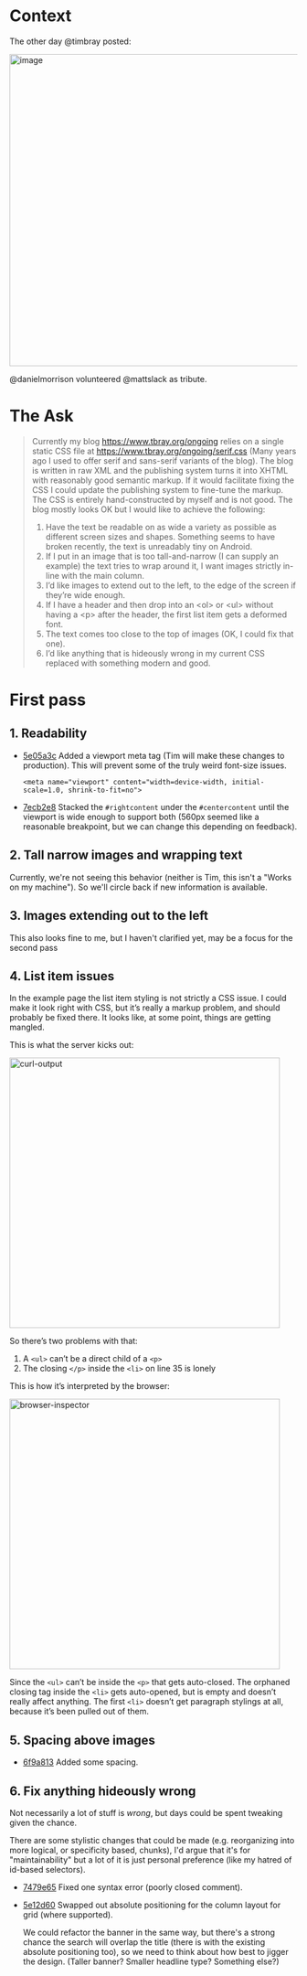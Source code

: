 # Context
The other day @timbray posted:

<a href="https://cosocial.ca/@timbray/110543834889537732"><img width="546" alt="image" src="https://github.com/collectiveidea/ongoing/assets/274/6c81ccb2-0a57-42bf-9ff6-eb63b7471247">
</a>

@danielmorrison volunteered @mattslack as tribute.

# The Ask

> Currently my blog https://www.tbray.org/ongoing relies on a single static CSS file at https://www.tbray.org/ongoing/serif.css (Many years ago I used to offer serif and sans-serif variants of the blog).
> The blog is written in raw XML and the publishing system turns it into XHTML with reasonably good semantic markup.  If it would facilitate fixing the CSS I could update the publishing system to fine-tune the markup.
> The CSS is entirely hand-constructed by myself and is not good.  The blog mostly looks OK but I would like to achieve the following:
> 1. Have the text be readable on as wide a variety as possible as different screen sizes and shapes. Something seems to have broken recently, the text is unreadably tiny on Android.
> 2. If I put in an image that is too tall-and-narrow (I can supply an example) the text tries to wrap around it, I want images strictly in-line with the main column.
> 3. I’d like images to extend out to the left, to the edge of the screen if they’re wide enough.
> 4. If I have a header and then drop into an \<ol\> or \<ul\> without having a \<p\> after the header, the first list item gets a deformed font.
> 5. The text comes too close to the top of images (OK, I could fix that one).
> 6. I’d like anything that is hideously wrong in my current CSS replaced with something modern and good.

# First pass

## 1. Readability

* [5e05a3c](https://github.com/collectiveidea/ongoing/commit/5e05a3cea3463cd064b42d1f8d9020a701528fa0) Added a viewport meta tag (Tim will make these changes to production). This will prevent some of the truly weird font-size issues.
    ```
    <meta name="viewport" content="width=device-width, initial-scale=1.0, shrink-to-fit=no">
    ```
* [7ecb2e8](https://github.com/collectiveidea/ongoing/commit/7ecb2e826da540739ffb8c3ab155c78da2c56721) Stacked the `#rightcontent` under the `#centercontent` until the viewport is wide enough to support both (560px seemed like a reasonable breakpoint, but we can change this depending on feedback).

## 2. Tall narrow images and wrapping text

Currently, we're not seeing this behavior (neither is Tim, this isn't a "Works on my machine"). So we'll circle back if new information is available.

## 3. Images extending out to the left

This also looks fine to me, but I haven't clarified yet, may be a focus for the second pass

## 4. List item issues

In the example page the list item styling is not strictly a CSS issue. I could make it look right with CSS, but it’s really a markup problem, and should probably be fixed there.
It looks like, at some point, things are getting mangled.

This is what the server kicks out:

<img width="473" alt="curl-output" src="https://github.com/collectiveidea/ongoing/assets/274/b2853870-db8e-4154-acbc-a2fc73b64b79">

So there’s two problems with that:

1. A `<ul>` can’t be a direct child of a `<p>`
2. The closing `</p>` inside the `<li>` on line 35 is lonely

This is how it’s interpreted by the browser:

<img width="473" alt="browser-inspector" src="https://github.com/collectiveidea/ongoing/assets/274/0254dfb3-60a8-416b-a678-b7fa20f26b95">

Since the `<ul>` can’t be inside the `<p>` that gets auto-closed.
The orphaned closing tag inside the `<li>` gets auto-opened, but is empty and doesn’t really affect anything.
The first `<li>` doesn’t get paragraph stylings at all, because it’s been pulled out of them.

## 5. Spacing above images

* [6f9a813](https://github.com/collectiveidea/ongoing/commit/6f9a813b2348bd22e5c0efce879808603d19f83c) Added some spacing.

## 6. Fix anything hideously wrong

Not necessarily a lot of stuff is _wrong_, but days could be spent tweaking given the chance.

There are some stylistic changes that could be made (e.g. reorganizing into more logical, or specificity based, chunks), I'd argue that it's for "maintainability" but a lot of it is just personal preference (like my hatred of id-based selectors).

* [7479e65](https://github.com/collectiveidea/ongoing/commit/7479e657da9283db2bc84cd2a0491836ca28f785) Fixed one syntax error (poorly closed comment).

* [5e12d60](https://github.com/collectiveidea/ongoing/commit/5e12d602c1b04881440002bfe7fabbdefc6c8440) Swapped out absolute positioning for the column layout for grid (where supported).

    We could refactor the banner in the same way, but there's a strong chance the search will overlap the title (there is with the existing absolute positioning too), so we need to think about how best to jigger the design. (Taller banner? Smaller headline type? Something else?)





